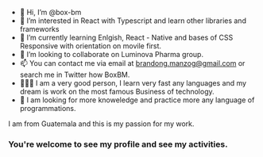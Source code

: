 - 👋 Hi, I’m @box-bm
- 👀 I’m interested in React with Typescript and learn other libraries and frameworks
- 🌱 I’m currently learning Enlgish, React - Native and bases of CSS Responsive with orientation on movile first.
- 💞️ I’m looking to collaborate on Luminova Pharma group.
- 📫 You can contact me via email at brandong.manzog@gmail.com or search me in Twitter how BoxBM.
- 👨🏻‍💻 I am a very good person, I learn very fast any languages and my dream is work on the most famous Business of technology. 
- 📖 I am looking for more knoweledge and practice more any language of programmations.

I am from Guatemala and this is my passion for my work.

### You're welcome to see my profile and see my activities.
